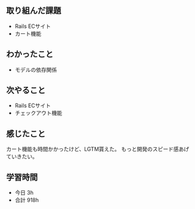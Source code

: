 ## 取り組んだ課題
- Rails ECサイト
- カート機能

## わかったこと
- モデルの依存関係

## 次やること
- Rails ECサイト
- チェックアウト機能

## 感じたこと
カート機能も時間かかったけど、LGTM貰えた。
もっと開発のスピード感あげていきたい。

## 学習時間
- 今日 3h
- 合計 918h
